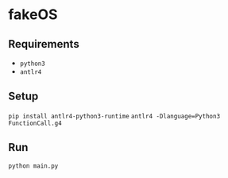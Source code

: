 # fakeOS

## Requirements
* `python3`
* `antlr4`

## Setup
`pip install antlr4-python3-runtime`
`antlr4 -Dlanguage=Python3 FunctionCall.g4`

## Run
`python main.py`
